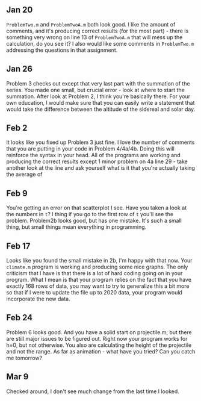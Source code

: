 ## Jan 20
`ProblemTwo.m` and `ProblemTwoA.m` both look good. I like the amount of comments, and it's producing correct results (for the most part) - there is something very wrong on line 13 of `ProblemTwoA.m` that will mess up the calculation, do you see it? I also would like some comments in `ProblemTwo.m` addressing the questions in that assignment.

## Jan 26
Problem 3 checks out except that very last part with the summation of the series. You made one small, but crucial error - look at where to start the summation. After look at Problem 2, I think you're basically there. For your own education, I would make sure that you can easily write a statement that would take the difference between the altitude of the sidereal and solar day.

## Feb 2
It looks like you fixed up Problem 3 just fine. I love the number of comments that you are putting in your code in Problem 4/4a/4b. Doing this will reinforce the syntax in your head. All of the programs are working and producing the correct results except 1 minor problem on 4a line 29 - take another look at the line and ask yourself what is it that you're actually taking the average of

## Feb 9
You're getting an error on that scatterplot I see. Have you taken a look at the numbers in `t`? I thing if you go to the first row of `t` you'll see the problem. Problem2b looks good, but has one mistake. It's such a small thing, but small things mean everything in programming.

## Feb 17
Looks like you found the small mistake in 2b, I'm happy with that now. Your `climate.m` program is working and producing some nice graphs. The only criticism that I have is that there is a lot of hard coding going on in your program. What I mean is that your program relies on the fact that you have exactly 168 rows of data, you may want to try to generalize this a bit more so that if I were to update the file up to 2020 data, your program would incorporate the new data.

## Feb 24
Problem 6 looks good. And you have a solid start on projectile.m, but there are still major issues to be figured out. Right now your program works for h=0, but not otherwise. You also are calculating the height of the projectile and not the range. As far as animation - what have you tried? Can you catch me tomorrow?

## Mar 9
Checked around, I don't see much change from the last time I looked.
